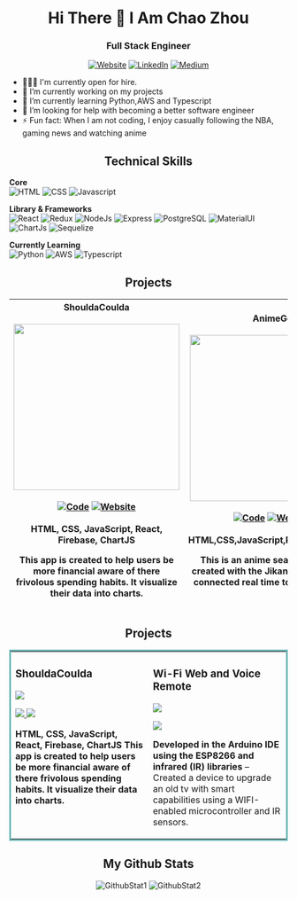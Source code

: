 <h1 align="center">Hi There 👋 I Am Chao Zhou</h1>

<h3 align='center'> Full Stack Engineer</h2>

<div align='center'>

<a href='https://chaozhou.dev/'>![Website](https://img.shields.io/badge/website-000000?style=for-the-badge&logo=About.me&logoColor=white)</a> <a href='https://www.linkedin.com/in/chao-zhou8/' target=_blank>![LinkedIn](https://img.shields.io/badge/LinkedIn-0077B5?style=for-the-badge&logo=linkedin&logoColor=white)</a>  <a href='https://medium.com/@Chao.Zhou' target="_blank">![Medium](https://img.shields.io/badge/Medium-12100E?style=for-the-badge&logo=medium&logoColor=white)</a>  

</div>


- 🧑🏻‍🎓 I'm currently open for hire.
- 🔭 I’m currently working on my projects
- 🌱 I’m currently learning Python,AWS and Typescript
- 🤔 I’m looking for help with becoming a better software engineer
- ⚡ Fun fact: When I am not coding, I enjoy casually following the NBA, gaming news and watching anime

<div align='center'>
  <h2>Technical Skills</h2>
  </div>

<strong>Core</strong>
<br/>
![HTML](https://img.shields.io/badge/HTML5-E34F26?style=for-the-badge&logo=html5&logoColor=white) ![CSS](https://img.shields.io/badge/CSS3-1572B6?style=for-the-badge&logo=css3&logoColor=white) ![Javascript](https://img.shields.io/badge/JavaScript-323330?style=for-the-badge&logo=javascript&logoColor=F7DF1E)

<strong>Library & Frameworks</strong>
<br/>
![React](https://img.shields.io/badge/React-20232A?style=for-the-badge&logo=react&logoColor=61DAFB)
![Redux](https://img.shields.io/badge/Redux-593D88?style=for-the-badge&logo=redux&logoColor=white)
![NodeJs](https://img.shields.io/badge/Node.js-339933?style=for-the-badge&logo=nodedotjs&logoColor=white)
![Express](https://img.shields.io/badge/Express.js-000000?style=for-the-badge&logo=express&logoColor=white)
![PostgreSQL](https://img.shields.io/badge/PostgreSQL-316192?style=for-the-badge&logo=postgresql&logoColor=white)
![MaterialUI](https://img.shields.io/badge/Material%20UI-007FFF?style=for-the-badge&logo=mui&logoColor=white)
![ChartJs](https://img.shields.io/badge/Chart.js-FF6384?style=for-the-badge&logo=chartdotjs&logoColor=white)
![Sequelize](https://img.shields.io/badge/Sequelize-52B0E7?style=for-the-badge&logo=Sequelize&logoColor=white)

<strong>Currently Learning</strong>
<br/>
![Python](https://img.shields.io/badge/Python-FFD43B?style=for-the-badge&logo=python&logoColor=blue)
![AWS](https://img.shields.io/badge/Amazon_AWS-FF9900?style=for-the-badge&logo=amazonaws&logoColor=white)
![Typescript](https://img.shields.io/badge/TypeScript-007ACC?style=for-the-badge&logo=typescript&logoColor=white)

## <div align='center' width='200'>Projects </div>

<div align="center">

| ShouldaCoulda<br><br> <img src="https://chaozhou.dev/static/media/P1.8bc4938d5239a4dc2b5a.png" width="300"> <br><br> [![Code](https://img.shields.io/badge/Code-100000?style=for-the-badge&logo=github&logoColor=white)]() [![Website](https://img.shields.io/badge/Website-3880FF?style=for-the-badge&logoColor=white)]() <br><br> HTML, CSS, JavaScript, React, Firebase, ChartJS <p>This app is created to help users be more financial aware of there frivolous spending habits. It visualize their data into charts.</p> | AnimeGo<br><br> <img src="https://chaozhou.dev/static/media/P2.3f8f7d03367441d628b5.png" width="300"> <br><br> [![Code](https://img.shields.io/badge/Code-100000?style=for-the-badge&logo=github&logoColor=white)](https://github.com/StudentCZ/Animego) [![Website](https://img.shields.io/badge/Website-3880FF?style=for-the-badge&logoColor=white)](https://animego1.netlify.app/) <br><br> HTML,CSS,JavaScript,React,MaterialUI <p>This is an anime search database created with the Jikan API. The API is connected real time to MyAnimeList.</p>   
|----------|----------|  
  
  
  
</div>

<section align="center">
<h2>Projects</h2>
<table bordercolor="#66b2b2">
  <tr>
    <td width="50%" valign="top">
      <h3>ShouldaCoulda</h3>

![](https://chaozhou.dev/static/media/P1.8bc4938d5239a4dc2b5a.png)

  <p>
  <a href="https://github.com/shouldaCoulda/shouldaCoulda" target="_blank">
    <img src="https://img.shields.io/badge/Code-black?style=for-the-badge&logo=github">
  </a>  
    <a href="https://shouldacoulda.fly.dev/" target="_blank"><img src="https://img.shields.io/badge/Website-3880FF?style=for-the-badge&logoColor=white"></a>
      </p>
        <p><strong> HTML, CSS, JavaScript, React, Firebase, ChartJS This app is created to help users be more financial aware of there frivolous spending habits. It visualize their data into charts.</p>
    </td>
    <td width="50%" valign="top">
      <h3>Wi-Fi Web and Voice Remote</h3>

![](https://chaozhou.dev/static/media/P2.3f8f7d03367441d628b5.png)

  <p>
  <a href="https://github.com/chunloy/wifi-web-voice-remote" target="_blank">
    <img src="https://img.shields.io/badge/Code-black?style=for-the-badge&logo=github">
  </a>  
      </p>
        <p><strong>Developed in the Arduino IDE using the ESP8266 and infrared (IR) libraries</strong> – Created a device to upgrade an old tv with smart capabilities using a WIFI-enabled microcontroller and IR sensors.</p>
    </td>
  </tr>
  
</table>
</section>

## <div align='center'>My Github Stats</div>


<div align='center'>

![GithubStat1](https://github-readme-stats.vercel.app/api?username=StudentCZ) ![GithubStat2](https://github-readme-streak-stats.herokuapp.com/?user=StudentCZ) 
  
</div>  
  
<!--
**StudentCZ/StudentCZ** is a ✨ _special_ ✨ repository because its `README.md` (this file) appears on your GitHub profile.

![GithubStat3](https://github-readme-stats.vercel.app/api/top-langs/?username=StudentCZ)

Here are some ideas to get you started:

- 🔭 I’m currently working on ...
- 🌱 I’m currently learning ...
- 👯 I’m looking to collaborate on ...
- 🤔 I’m looking for help with ...
- 💬 Ask me about ...
- 📫 How to reach me: ...
- 😄 Pronouns: ...
- ⚡ Fun fact: ...
-->

